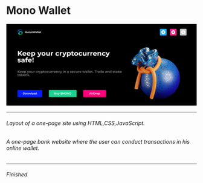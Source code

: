 <h1>Mono Wallet</h1>

![Foto](/img/header/MonoWalletMD.png)

---

<h6>Layout of a one-page site using HTML,CSS,JavaScript.</h6>

<h6>A one-page bank website where the user can conduct transactions in his online wallet.</h6>

---
<h6>Finished</h6>